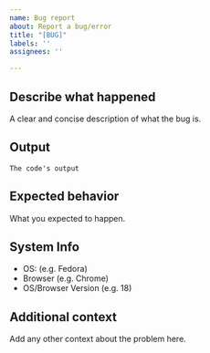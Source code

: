 ```yaml
---
name: Bug report
about: Report a bug/error
title: "[BUG]"
labels: ''
assignees: ''

---
```


## Describe what happened
A clear and concise description of what the bug is.

## Output
```
The code's output
```

## Expected behavior
What you expected to happen.

## System Info
- OS: (e.g. Fedora)
- Browser (e.g. Chrome)
- OS/Browser Version (e.g. 18)

## Additional context
Add any other context about the problem here.
